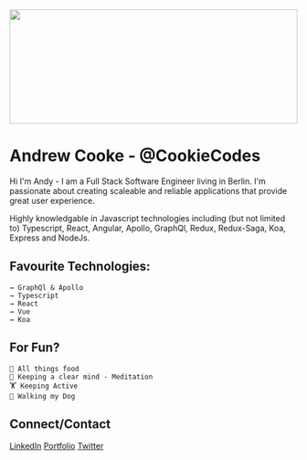 <img src="/images/banner.png" height="200" width="100%" />



# Andrew Cooke - @CookieCodes

Hi I'm Andy - I am a Full Stack Software Engineer living in Berlin. I'm passionate about creating scaleable and reliable applications that provide great user experience.

Highly knowledgable in Javascript technologies including (but not limited to) Typescript, React, Angular, Apollo, GraphQl, Redux, Redux-Saga, Koa, Express and NodeJs.

## Favourite Technologies:

```
→ GraphQl & Apollo
→ Typescript
→ React
→ Vue
→ Koa
```

## For Fun?

```
🌮 All things food
🧘 Keeping a clear mind - Meditation
🏋️ Keeping Active
🐶 Walking my Dog
```


## Connect/Contact

[LinkedIn](https://www.linkedin.com/in/andrewcooke89/)
[Portfolio](www.andrewcooke.dev)
[Twitter](https://twitter.com/CodesCookie)

